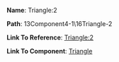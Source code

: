 **Name**: Triangle:2

**Path**: 13Component4-1\16Triangle-2

**Link To Reference**: [Triangle:2](/data_test/13Component4-1/16Triangle-2/timeline.md)

**Link To Component**: [Triangle](/data_test/3Cylinder-1/8Triangle-1/timeline.md)

